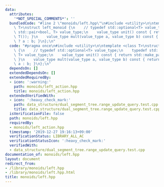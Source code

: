 ```yaml
---
data:
  attributes:
    '*NOT_SPECIAL_COMMENTS*': ''
  bundledCode: "#line 2 \"monoids/left.hpp\"\n#include <utility>\n\ntemplate <class\
    \ T>\nstruct left_monoid {\n    // typedef std::optional<T> value_type;\n    typedef\
    \ std::pair<bool, T> value_type;\n    value_type unit() const { return std::make_pair(false,\
    \ T()); }\n    value_type mult(value_type a, value_type b) const { return a.first\
    \ ? a : b; }\n};\n"
  code: "#pragma once\n#include <utility>\n\ntemplate <class T>\nstruct left_monoid\
    \ {\n    // typedef std::optional<T> value_type;\n    typedef std::pair<bool,\
    \ T> value_type;\n    value_type unit() const { return std::make_pair(false, T());\
    \ }\n    value_type mult(value_type a, value_type b) const { return a.first ?\
    \ a : b; }\n};\n"
  dependsOn: []
  extendedDependsOn: []
  extendedRequiredBy:
  - icon: ':warning:'
    path: monoids/left_action.hpp
    title: monoids/left_action.hpp
  extendedVerifiedWith:
  - icon: ':heavy_check_mark:'
    path: data_structure/dual_segment_tree.range_update_query.test.cpp
    title: data_structure/dual_segment_tree.range_update_query.test.cpp
  isVerificationFile: false
  path: monoids/left.hpp
  requiredBy:
  - monoids/left_action.hpp
  timestamp: '2019-12-27 19:16:13+09:00'
  verificationStatus: LIBRARY_ALL_AC
  verificationStatusIcon: ':heavy_check_mark:'
  verifiedWith:
  - data_structure/dual_segment_tree.range_update_query.test.cpp
documentation_of: monoids/left.hpp
layout: document
redirect_from:
- /library/monoids/left.hpp
- /library/monoids/left.hpp.html
title: monoids/left.hpp
---
```

